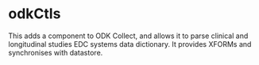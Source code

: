 # odkCtls
This adds a component to ODK Collect, and allows it to parse clinical and longitudinal studies EDC systems data dictionary. It provides XFORMs and synchronises with datastore.
